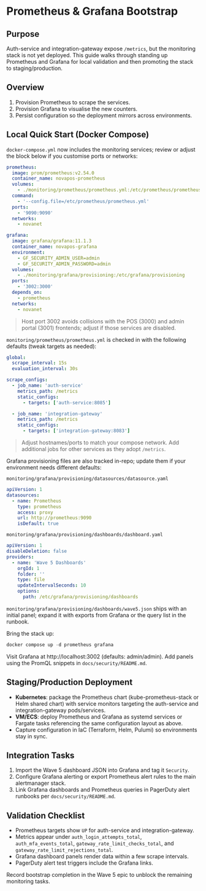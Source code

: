 ﻿# Prometheus & Grafana Bootstrap

## Purpose
Auth-service and integration-gateway expose `/metrics`, but the monitoring stack is not yet deployed. This guide walks through standing up Prometheus and Grafana for local validation and then promoting the stack to staging/production.

## Overview
1. Provision Prometheus to scrape the services.
2. Provision Grafana to visualise the new counters.
3. Persist configuration so the deployment mirrors across environments.

## Local Quick Start (Docker Compose)
`docker-compose.yml` now includes the monitoring services; review or adjust the block below if you customise ports or networks:

```yaml
prometheus:
  image: prom/prometheus:v2.54.0
  container_name: novapos-prometheus
  volumes:
    - ./monitoring/prometheus/prometheus.yml:/etc/prometheus/prometheus.yml:ro
  command:
    - '--config.file=/etc/prometheus/prometheus.yml'
  ports:
    - '9090:9090'
  networks:
    - novanet

grafana:
  image: grafana/grafana:11.1.3
  container_name: novapos-grafana
  environment:
    - GF_SECURITY_ADMIN_USER=admin
    - GF_SECURITY_ADMIN_PASSWORD=admin
  volumes:
    - ./monitoring/grafana/provisioning:/etc/grafana/provisioning
  ports:
    - '3002:3000'
  depends_on:
    - prometheus
  networks:
    - novanet
```
> Host port 3002 avoids collisions with the POS (3000) and admin portal (3001) frontends; adjust if those services are disabled.


`monitoring/prometheus/prometheus.yml` is checked in with the following defaults (tweak targets as needed):

```yaml
global:
  scrape_interval: 15s
  evaluation_interval: 30s

scrape_configs:
  - job_name: 'auth-service'
    metrics_path: /metrics
    static_configs:
      - targets: ['auth-service:8085']

  - job_name: 'integration-gateway'
    metrics_path: /metrics
    static_configs:
      - targets: ['integration-gateway:8083']
```

> Adjust hostnames/ports to match your compose network. Add additional jobs for other services as they adopt `/metrics`.

Grafana provisioning files are also tracked in-repo; update them if your environment needs different defaults:

`monitoring/grafana/provisioning/datasources/datasource.yaml`
```yaml
apiVersion: 1
datasources:
  - name: Prometheus
    type: prometheus
    access: proxy
    url: http://prometheus:9090
    isDefault: true
```

`monitoring/grafana/provisioning/dashboards/dashboard.yaml`
```yaml
apiVersion: 1
disableDeletion: false
providers:
  - name: 'Wave 5 Dashboards'
    orgId: 1
    folder: ''
    type: file
    updateIntervalSeconds: 10
    options:
      path: /etc/grafana/provisioning/dashboards
```

`monitoring/grafana/provisioning/dashboards/wave5.json` ships with an initial panel; expand it with exports from Grafana or the query list in the runbook.

Bring the stack up:
```powershell
docker compose up -d prometheus grafana
```

Visit Grafana at http://localhost:3002 (defaults: admin/admin). Add panels using the PromQL snippets in `docs/security/README.md`.

## Staging/Production Deployment
- **Kubernetes**: package the Prometheus chart (kube-prometheus-stack or Helm shared chart) with service monitors targeting the auth-service and integration-gateway pods/services.
- **VM/ECS**: deploy Prometheus and Grafana as systemd services or Fargate tasks referencing the same configuration layout as above.
- Capture configuration in IaC (Terraform, Helm, Pulumi) so environments stay in sync.

## Integration Tasks
1. Import the Wave 5 dashboard JSON into Grafana and tag it `Security`.
2. Configure Grafana alerting or export Prometheus alert rules to the main alertmanager stack.
3. Link Grafana dashboards and Prometheus queries in PagerDuty alert runbooks per `docs/security/README.md`.

## Validation Checklist
- Prometheus targets show `UP` for auth-service and integration-gateway.
- Metrics appear under `auth_login_attempts_total`, `auth_mfa_events_total`, `gateway_rate_limit_checks_total`, and `gateway_rate_limit_rejections_total`.
- Grafana dashboard panels render data within a few scrape intervals.
- PagerDuty alert test triggers include the Grafana links.

Record bootstrap completion in the Wave 5 epic to unblock the remaining monitoring tasks.



